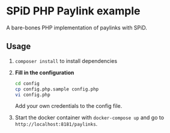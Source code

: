 # SPiD PHP Paylink example

A bare-bones PHP implementation of paylinks with SPiD.

## Usage

1. `composer install` to install dependencies

2. **Fill in the configuration**

   ```sh
   cd config
   cp config.php.sample config.php
   vi config.php
   ```

   Add your own credentials to the config file.

3. Start the docker container with `docker-compose up` and go to `http://localhost:8181/paylinks`.
